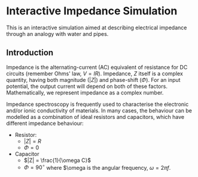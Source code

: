 # Interactive Impedance Simulation

This is an interactive simulation aimed at describing electrical impedance through an analogy 
with water and pipes.

## Introduction

Impedance is the alternating-current (AC) equivalent of resistance for DC circuits (remember Ohms' law, $V=IR$). 
Impedance, $Z$ itself is a complex quantity, having both magnitude ($|Z|$) and phase-shift ($\Phi$). For an input 
potential, the output current will depend on both of these factors. Mathematically, we represent impedance as a 
complex number.

Impedance spectroscopy is frequently used to characterise the electronic and/or ionic conductivity of materials.
In many cases, the behaviour can be modelled as a combination of ideal resistors and capacitors, which have different impedance
behaviour:

- Resistor:
	- $|Z| = R$
	- $\Phi = 0$
- Capacitor
	- $|Z| = \frac{1}{\omega C}$
	- $\Phi = 90^{\circ}$
where $\omega is the angular frequency, $\omega = 2\pi f$.

